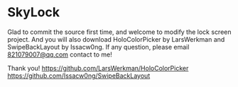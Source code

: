 SkyLock
=======
Glad to commit the source first time, and welcome to modify the lock screen project.
And you will also download HoloColorPicker by LarsWerkman and SwipeBackLayout by Issacw0ng.
If any question, please email 821079007@qq.com contact to me!

Thank you!
https://github.com/LarsWerkman/HoloColorPicker
https://github.com/Issacw0ng/SwipeBackLayout

